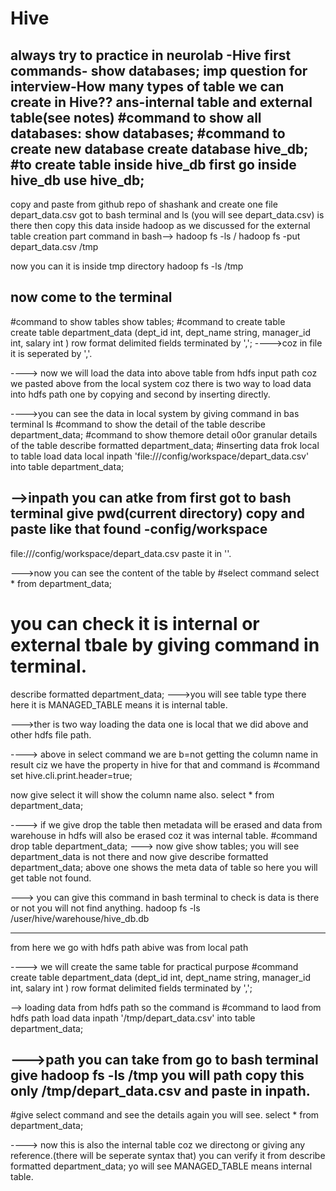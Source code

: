 # Hive
always try to practice in neurolab -Hive
first commands- show databases;
imp question for interview-How many types of table we can create in Hive??
ans-internal table and external table(see notes)
#command to show all databases:
show databases;
#command to create new database
create database hive_db;
#to create table inside hive_db
first go inside hive_db
use hive_db;
------------------------------------
copy and paste from github repo of shashank and create one  file depart_data.csv
got to bash terminal and
ls (you will see depart_data.csv) is there
then copy this data inside hadoop as we discussed for the external table creation part
command in bash--> hadoop fs -ls /
hadoop fs -put depart_data.csv /tmp

now you can it is inside tmp directory
hadoop fs -ls /tmp

now come to the terminal
-------------------------------------------------------------------------------------------
#command to show tables
show tables;
#command to create table   
create table department_data
(dept_id int,
dept_name string,
manager_id int,
salary int
)
row format delimited
fields terminated by ',';                      ---->coz in file it is seperated by ','.

----> now we will load the data into above table from hdfs input path coz we pasted above from the local system coz there is two way to load data into hdfs path one by copying and second by inserting directly.

---->you can see the data in local system by giving command in bas terminal
ls
#command to show the detail of the table
describe department_data;
#command to show themore detail o0or granular details of the table
describe formatted department_data;
#inserting data frok local to table
load data local inpath 'file:///config/workspace/depart_data.csv' into table department_data;

-->inpath you can atke from first got to bash terminal give pwd(current directory) copy and paste like that found -config/workspace
--------------------------------------------------
file:///config/workspace/depart_data.csv paste it in ''.

--->now you can see the content of the table by
#select command
select * from department_data;

# you can check it is internal or external tbale by giving command in terminal.
describe formatted department_data;
--->you will see table type there here it is MANAGED_TABLE means it is internal table.

--->ther is two way loading the data one is local that we did above and other hdfs file path.

----> above in select command we are b=not getting the column name in result ciz we have the property in hive for that and command is
#command
set hive.cli.print.header=true;

now give select it will show the column  name also.
select * from department_data;

----> if we give drop the table then metadata will be erased and data from warehouse in hdfs will also be erased coz it was internal table.
#command
drop table department_data;
---> now give 
show tables;
you will see department_data is not there and now give
describe formatted department_data;
above one shows the meta data of table so here you will get table not found.

---> you can give this command in bash terminal to check is data is there or not you will not find anything.
hadoop fs -ls /user/hive/warehouse/hive_db.db

--------------------------------------------------------------------------------------------------
from here we go with hdfs path abive was from local path

----> we will create the same table for practical purpose
#command
create table department_data
(dept_id int,
dept_name string,
manager_id int,
salary int
)
row format delimited
fields terminated by ','; 

--> loading data from hdfs path so the command is
#command to laod from hdfs path
load data inpath '/tmp/depart_data.csv' into table department_data;

--->path you can take from go to bash terminal give
hadoop fs -ls /tmp
you will path copy this only /tmp/depart_data.csv and paste  in inpath.
------------------------------------------------------------------------------------
#give select command and see the details again you will see.
select * from department_data;

----> now this is also the internal table coz we directong or giving any reference.(there will be seperate syntax that)
you can verify it from 
describe formatted department_data;
yo will see MANAGED_TABLE means internal table.











